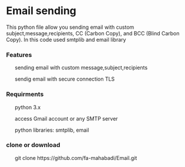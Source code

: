 # Email sending
This python file allow you sending email with custom subject,message,recipients, CC (Carbon Copy), and BCC (Blind Carbon Copy).
In this code used smtplib and email library


<h3>Features</h3>
<ul> sending email with custom message,subject,recipients</ul>
<ul>sendig email with secure connection TLS </ul>


<h3>Requirments</h3>
<ul>python 3.x</ul>
<ul>access Gmail account or any SMTP server </ul>
<ul>python libraries: smtplib, email</ul>


<h3>clone or download</h3>
<ul>git clone https://github.com/fa-mahabadi/Email.git</ul>

